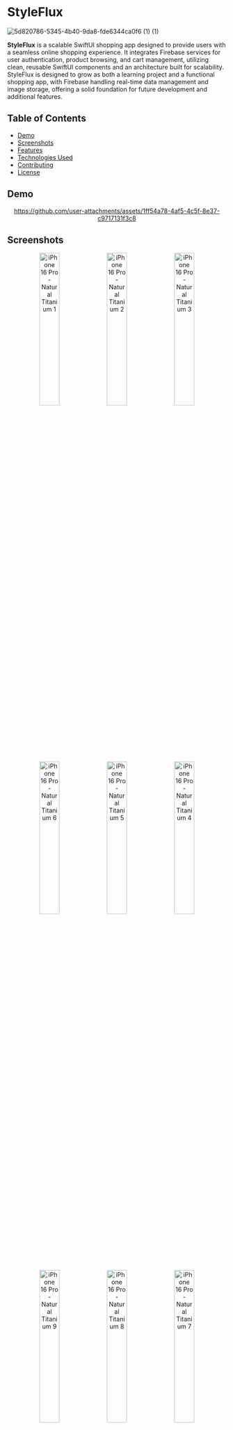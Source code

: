  # StyleFlux 
![5d820786-5345-4b40-9da8-fde6344ca0f6 (1) (1)](https://github.com/user-attachments/assets/095e5a2b-468a-4f92-bdb0-19d3489cea0f)


**StyleFlux** is a scalable SwiftUI shopping app designed to provide users with a seamless online shopping experience. It integrates Firebase services for user authentication, product browsing, and cart management, utilizing clean, reusable SwiftUI components and an architecture built for scalability. StyleFlux is designed to grow as both a learning project and a functional shopping app, with Firebase handling real-time data management and image storage, offering a solid foundation for future development and additional features.

## Table of Contents
- [Demo](#demo)
- [Screenshots](#screenshots)
- [Features](#features)
- [Technologies Used](#technologies-used)
- [Contributing](#Contributing)
- [License](#License)


## Demo

<div align="center">



https://github.com/user-attachments/assets/1ff54a78-4af5-4c5f-8e37-c9717131f3c8



</div>

## Screenshots

<div align="center">
  <!-- Row 1 -->
  <img src="https://github.com/user-attachments/assets/aa37bb01-e5c1-44b5-bc35-ea63eef1fbc9" alt="iPhone 16 Pro - Natural Titanium 1" width="30%">
  <img src="https://github.com/user-attachments/assets/15b5efcf-f7d3-4551-99f8-3409fa9d133c" alt="iPhone 16 Pro - Natural Titanium 2" width="30%">
  <img src="https://github.com/user-attachments/assets/385f831a-de42-49e6-bf9b-1dc63e5220d6" alt="iPhone 16 Pro - Natural Titanium 3" width="30%">

  <!-- Row 2 -->

  <img src="https://github.com/user-attachments/assets/ec08bec2-d8a6-44a0-bb04-04260b6186d1" alt="iPhone 16 Pro - Natural Titanium 6" width="30%">
  <img src="https://github.com/user-attachments/assets/0e49c23c-83fa-45fd-ada1-6049f4bfd270" alt="iPhone 16 Pro - Natural Titanium 5" width="30%">
  <img src="https://github.com/user-attachments/assets/dd47a6e0-ea3e-4c3c-abfe-7c889a998b17" alt="iPhone 16 Pro - Natural Titanium 4" width="30%">

  <!-- Row 3 -->

  <img src="https://github.com/user-attachments/assets/aeb3ae1a-b7cf-48d6-8ff6-eb8368211644" alt="iPhone 16 Pro - Natural Titanium 9" width="30%">
  <img src="https://github.com/user-attachments/assets/4e0011cf-b07b-4b87-a7d5-c5f85ec89da9" alt="iPhone 16 Pro - Natural Titanium 8" width="30%">
  <img src="https://github.com/user-attachments/assets/a3822d66-3182-4b7c-a058-526158568eae" alt="iPhone 16 Pro - Natural Titanium 7" width="30%">

</div>





## Features

- **User Authentication**: Users can sign up and log in using their email through Firebase Authentication. The app supports persistent user sessions.
- **Product Browsing**: Products are dynamically fetched from Firebase, with detailed product pages displaying product images and details.
- **Cart Management**: Users can add products to their cart, and cart contents are saved to Firebase. When users log in, their cart items are automatically restored. 
- **Firebase Integration**:
  - **Firebase Authentication** for secure user login and sign-up.
  - **Firestore Database** for storing product data and syncing cart data in real-time.
  - **Product and Image Upload Feature**: Easily upload products and their images into Firebase using a custom method that integrates Firestore and Firebase Storage. Product images are stored in Firebase Storage, while product details, including the image URL, are saved in Firestore. This feature ensures smooth product management within the app.
  - **Real-Time Cart Sync**: Cart items are saved to Firebase, enabling users to access their cart across devices.
- **MVVM Architecture**: Follows the MVVM (Model-View-ViewModel) architecture to separate logic from the user interface.
- **Cart Calculations**: The cart calculates the total value of selected products, factoring in taxes to give users an accurate total.

## Technologies Used

- **SwiftUI**: For building the user interface and managing layouts.
- **Firebase Authentication**: To handle secure user login, sign-up, and session management.
- **Firebase Firestore**: For storing product details and syncing cart data in real-time.
- **Firebase Storage**: For uploading and managing product images.
- **JSON Decoding**: To load and parse product data from local files.

## Contributing
Contributions from developers and mobile app enthusiasts are welcome. If you have ideas for new features or improvements, feel free to fork the repository, make changes, and submit a pull request. Let’s collaborate to expand StyleFlux together.

## License
This project is licensed under the MIT License, allowing you to modify, distribute, and use the code with proper attribution to the original creators.






